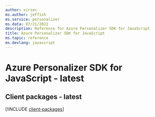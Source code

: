 ```yaml
---
author: xirzec
ms.author: jeffish
ms.service: personalizer
ms.data: 07/21/2022
description: Reference for Azure Personalizer SDK for JavaScript
title: Azure Personalizer SDK for JavaScript
ms.topic: reference
ms.devlang: javascript
---
```

# Azure Personalizer SDK for JavaScript - latest

## Client packages - latest
[!INCLUDE [client-packages](personalizer-client-index.md)]